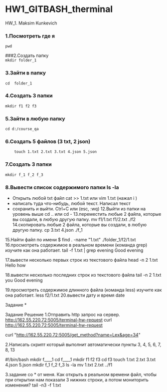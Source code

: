 # HW1_GITBASH_therminal


HW_1.  Maksim Kunkevich

### 1.Посмотреть где я			
```
pwd
```
###2.Создать папку				
```mkdir folder_1```
### 3.Зайти в папку				
```cd  folder_1```
### 4.Создать 3 папки				
```mkdir f1 f2 f3```
### 5.Зайти в любую папку			
```cd d:/course_qa```
### 6.Создать 5 файлов (3 txt, 2 json)
```
    touch 1.txt 2.txt 3.txt 4.json 5.json
 ```
### 7.Создать 3 папки				
```mkdir f_1 f_2 f_3```
### 8.Вывести список содержимого папки	ls -la
+ Открыть любой txt файл 		cat >> 1.txt или vim 1.txt (нажал i )
+ написать туда что-нибудь, любой текст. Написал текст
+ сохранить и выйти.			Ctrl+C или (esc, :wq)
12.Выйти из папки на уровень выше	cd .. или cd -
13.переместить любые 2 файла, которые вы создали, в любую другую папку.		mv f1/1.txt f1/2.txt ./f2
14.скопировать любые 2 файла, которые вы создали, в любую другую папку.		cp 3.txt 4.json ./f_1

15.Найти файл по имени			$ find . -name "1.txt"
./folder_1/f2/1.txt
16.просмотреть содержимое в реальном времени (команда grep) изучите как она работает.	tail -f 1.txt | grep evening
Good evening

17.вывести несколько первых строк из текстового файла		head -n 2 1.txt
Hello
how

18.вывести несколько последних строк из текстового файла	tail -n 2 1.txt
you
Good evening

19.просмотреть содержимое длинного файла (команда less) изучите как она работает.	less f2/1.txt
20.вывести дату и время		date


Задание * 

Задание
Решение
1.Отправить http запрос на сервер. http://162.55.220.72:5005/terminal-hw-request
curl http://162.55.220.72:5005/terminal-hw-request

curl "http://162.55.220.72:5005/get_method?name=Lex&age=34"


2.Написать скрипт который выполнит автоматически пункты 3, 4, 5, 6, 7, 8, 13


#!/bin/bash
mkdir f____1
cd f____1
mkdir f1 f2 f3
cd f3
touch 1.txt 2.txt 3.txt 4.json 5.json
mkdir f_1 f_2 f_3
ls -la 
mv 1.txt 2.txt ../f1

3.задание со * от меня. Как открыть в реальном времени файл, чтобы при открытии 
нам показали 3 нижних строки, а потом мониторить изменения?		tail -n3 -f 1.txt

